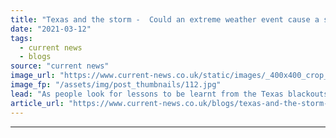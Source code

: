 ```yaml
---
title: "Texas and the storm -  Could an extreme weather event cause a similar blackout in the UK?"
date: "2021-03-12"
tags: 
  - current news
  - blogs
source: "current news"
image_url: "https://www.current-news.co.uk/static/images/_400x400_crop_center-center/Dallas-snow-storm-2021-credit-Matthew-T-Rader-WikiCommons.jpg"
image_fp: "/assets/img/post_thumbnails/112.jpg"
lead: "As people look for lessons to be learnt from the Texas blackouts in February, Current± asked if an extreme weather event could ever lead to rolling blackouts in the UK."
article_url: "https://www.current-news.co.uk/blogs/texas-and-the-storm-could-an-extreme-weather-event-cause-a-similar-blackout-in-the-uk?utm_source=rss-feeds&utm_medium=rss&utm_campaign=rss"
---
```


---
